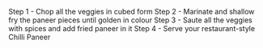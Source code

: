 Step 1 - Chop all the veggies in cubed form
Step 2 -  Marinate and shallow fry the paneer pieces until golden in colour
Step 3 -  Saute all the veggies with spices and add fried paneer in it
Step 4  - Serve your restaurant-style Chilli Paneer
